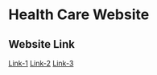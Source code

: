 # Health Care Website

## Website Link

[Link-1](https://hemanth-16.github.io/Health-Care-Website/)
[Link-2](https://healthisimportant4us.web.app/)
[Link-3](https://healthisimportant4us.firebaseapp.com/)

